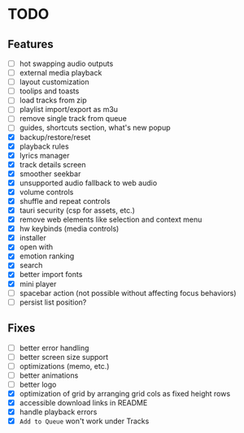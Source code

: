 # TODO

## Features

- [ ] hot swapping audio outputs
- [ ] external media playback
- [ ] layout customization
- [ ] toolips and toasts
- [ ] load tracks from zip
- [ ] playlist import/export as m3u
- [ ] remove single track from queue
- [ ] guides, shortcuts section, what's new popup
- [x] backup/restore/reset
- [x] playback rules
- [x] lyrics manager
- [x] track details screen
- [x] smoother seekbar
- [x] unsupported audio fallback to web audio
- [x] volume controls
- [x] shuffle and repeat controls
- [x] tauri security (csp for assets, etc.)
- [x] remove web elements like selection and context menu
- [x] hw keybinds (media controls)
- [x] installer
- [x] open with
- [x] emotion ranking
- [x] search
- [x] better import fonts
- [x] mini player
- [ ] spacebar action (not possible without affecting focus behaviors)
- [ ] persist list position?

## Fixes

- [ ] better error handling
- [ ] better screen size support
- [ ] optimizations (memo, etc.)
- [ ] better animations
- [ ] better logo
- [x] optimization of grid by arranging grid cols as fixed height rows
- [x] accessible download links in README
- [x] handle playback errors
- [x] `Add to Queue` won't work under Tracks
